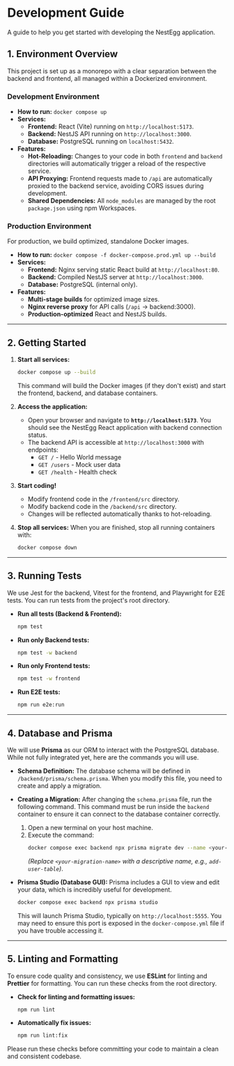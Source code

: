 # Development Guide

A guide to help you get started with developing the NestEgg application.

## 1. Environment Overview

This project is set up as a monorepo with a clear separation between the backend and frontend, all managed within a Dockerized environment.

### Development Environment

-   **How to run:** `docker compose up`
-   **Services:**
    -   **Frontend:** React (Vite) running on `http://localhost:5173`.
    -   **Backend:** NestJS API running on `http://localhost:3000`.
    -   **Database:** PostgreSQL running on `localhost:5432`.
-   **Features:**
    -   **Hot-Reloading:** Changes to your code in both `frontend` and `backend` directories will automatically trigger a reload of the respective service.
    -   **API Proxying:** Frontend requests made to `/api` are automatically proxied to the backend service, avoiding CORS issues during development.
    -   **Shared Dependencies:** All `node_modules` are managed by the root `package.json` using npm Workspaces.

### Production Environment

For production, we build optimized, standalone Docker images.
-   **How to run:** `docker compose -f docker-compose.prod.yml up --build`
-   **Services:**
    -   **Frontend:** Nginx serving static React build at `http://localhost:80`.
    -   **Backend:** Compiled NestJS server at `http://localhost:3000`.
    -   **Database:** PostgreSQL (internal only).
-   **Features:**
    -   **Multi-stage builds** for optimized image sizes.
    -   **Nginx reverse proxy** for API calls (`/api` → backend:3000).
    -   **Production-optimized** React and NestJS builds.

---

## 2. Getting Started

1.  **Start all services:**
    ```bash
    docker compose up --build
    ```
    This command will build the Docker images (if they don't exist) and start the frontend, backend, and database containers.

2.  **Access the application:**
    -   Open your browser and navigate to **`http://localhost:5173`**. You should see the NestEgg React application with backend connection status.
    -   The backend API is accessible at `http://localhost:3000` with endpoints:
        -   `GET /` - Hello World message
        -   `GET /users` - Mock user data
        -   `GET /health` - Health check

3.  **Start coding!**
    -   Modify frontend code in the `/frontend/src` directory.
    -   Modify backend code in the `/backend/src` directory.
    -   Changes will be reflected automatically thanks to hot-reloading.

4.  **Stop all services:**
    When you are finished, stop all running containers with:
    ```bash
    docker compose down
    ```

---

## 3. Running Tests

We use Jest for the backend, Vitest for the frontend, and Playwright for E2E tests. You can run tests from the project's root directory.

-   **Run all tests (Backend & Frontend):**
    ```bash
    npm test
    ```

-   **Run only Backend tests:**
    ```bash
    npm test -w backend
    ```

-   **Run only Frontend tests:**
    ```bash
    npm test -w frontend
    ```

-   **Run E2E tests:**
    ```bash
    npm run e2e:run
    ```

---

## 4. Database and Prisma

We will use **Prisma** as our ORM to interact with the PostgreSQL database. While not fully integrated yet, here are the commands you will use.

-   **Schema Definition:** The database schema will be defined in `/backend/prisma/schema.prisma`. When you modify this file, you need to create and apply a migration.

-   **Creating a Migration:**
    After changing the `schema.prisma` file, run the following command. This command must be run inside the `backend` container to ensure it can connect to the database container correctly.

    1.  Open a new terminal on your host machine.
    2.  Execute the command:
        ```bash
        docker compose exec backend npx prisma migrate dev --name <your-migration-name>
        ```
        *(Replace `<your-migration-name>` with a descriptive name, e.g., `add-user-table`)*.

-   **Prisma Studio (Database GUI):**
    Prisma includes a GUI to view and edit your data, which is incredibly useful for development.
    ```bash
    docker compose exec backend npx prisma studio
    ```
    This will launch Prisma Studio, typically on `http://localhost:5555`. You may need to ensure this port is exposed in the `docker-compose.yml` file if you have trouble accessing it.

---

## 5. Linting and Formatting

To ensure code quality and consistency, we use **ESLint** for linting and **Prettier** for formatting. You can run these checks from the root directory.

-   **Check for linting and formatting issues:**
    ```bash
    npm run lint
    ```

-   **Automatically fix issues:**
    ```bash
    npm run lint:fix
    ```

Please run these checks before committing your code to maintain a clean and consistent codebase.

